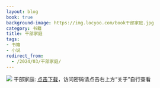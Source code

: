 ```yaml
---
layout: blog
book: true
background-image: https://img.locyoo.com/book干部家庭.jpg
category: 书籍
title: 干部家庭
tags:
- 书籍
- 小说
redirect_from:
  - /2024/03/干部家庭/
---
```

![](https://img.locyoo.com/book干部家庭.jpg)
干部家庭: <a name = "ref1" href="https://url18.ctfile.com/f/50983618-1323443497-ffb0c1?p=3619">点击下载</a>，访问密码请点击右上方“关于”自行查看